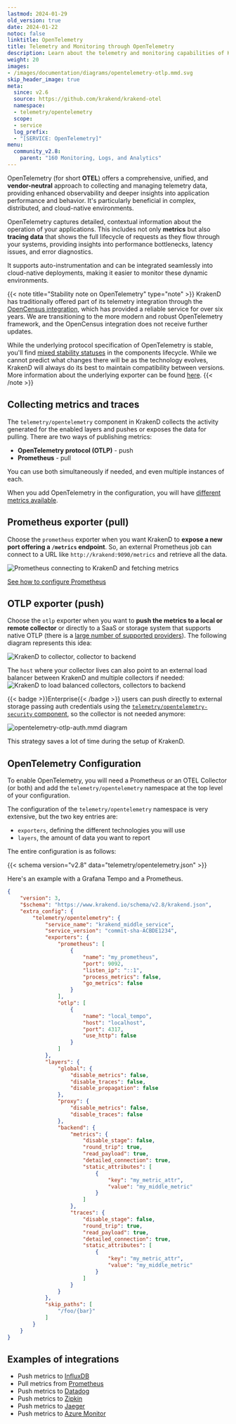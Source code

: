 ```yaml
---
lastmod: 2024-01-29
old_version: true
date: 2024-01-22
notoc: false
linktitle: OpenTelemetry
title: Telemetry and Monitoring through OpenTelemetry
description: Learn about the telemetry and monitoring capabilities of KrakenD API Gateway using OTEL, enabling real-time visibility and analysis of API performance
weight: 20
images:
- /images/documentation/diagrams/opentelemetry-otlp.mmd.svg
skip_header_image: true
meta:
  since: v2.6
  source: https://github.com/krakend/krakend-otel
  namespace:
  - telemetry/opentelemetry
  scope:
  - service
  log_prefix:
  - "[SERVICE: OpenTelemetry]"
menu:
  community_v2.8:
    parent: "160 Monitoring, Logs, and Analytics"
---
```

OpenTelemetry (for short **OTEL**) offers a comprehensive, unified, and **vendor-neutral** approach to collecting and managing telemetry data, providing enhanced observability and deeper insights into application performance and behavior. It's particularly beneficial in complex, distributed, and cloud-native environments.

OpenTelemetry captures detailed, contextual information about the operation of your applications. This includes not only **metrics** but also **tracing data** that shows the full lifecycle of requests as they flow through your systems, providing insights into performance bottlenecks, latency issues, and error diagnostics.

It supports auto-instrumentation and can be integrated seamlessly into cloud-native deployments, making it easier to monitor these dynamic environments.

{{< note title="Stability note on OpenTelemetry" type="note" >}}
KrakenD has traditionally offered part of its telemetry integration through the [OpenCensus integration](/docs/v2.8/telemetry/opencensus/), which has provided a reliable service for over six years. We are transitioning to the more modern and robust OpenTelemetry framework, and the OpenCensus integration does not receive further updates.

While the underlying protocol specification of OpenTelemetry is stable, you'll find [mixed stability statuses](https://opentelemetry.io/docs/specs/status/) in the components lifecycle. While we cannot predict what changes there will be as the technology evolves, KrakenD will always do its best to maintain compatibility between versions. More information about the underlying exporter can be found [here](https://opentelemetry.io/docs/languages/go/exporters/).
{{< /note >}}


## Collecting metrics and traces
The `telemetry/opentelemetry` component in KrakenD collects the activity generated for the enabled layers and pushes or exposes the data for pulling. There are two ways of publishing metrics:

- **OpenTelemetry protocol (OTLP)** - push
- **Prometheus** - pull

You can use both simultaneously if needed, and even multiple instances of each.

When you add OpenTelemetry in the configuration, you will have [different metrics available](/docs/v2.8/telemetry/opentelemetry-layers-metrics/).

## Prometheus exporter (pull)
Choose the `prometheus` exporter when you want KrakenD to **expose a new port offering a `/metrics` endpoint**. So, an external Prometheus job can connect to a URL like `http://krakend:9090/metrics` and retrieve all the data.

![Prometheus connecting to KrakenD and fetching metrics](/images/documentation/diagrams/opentelemetry-prometheus.mmd.svg)

[See how to configure Prometheus](/docs/v2.8/telemetry/prometheus/)

## OTLP exporter (push)
Choose the `otlp` exporter when you want to **push the metrics to a local or remote collector** or directly to a SaaS or storage system that supports native OTLP (there is a [large number of supported providers](/docs/v2.8/telemetry/#opentelemetry-integrations)). The following diagram represents this idea:

![KrakenD to collector, collector to backend](/images/documentation/diagrams/opentelemetry-otlp.mmd.svg)

The `host` where your collector lives can also point to an external load balancer between KrakenD and multiple collectors if needed:
![KrakenD to load balanced collectors, collectors to backend](/images/documentation/diagrams/opentelemetry-otlp-lb.mmd.svg)


{{< badge >}}Enterprise{{< /badge >}} users can push directly to external storage passing auth credentials using the [`telemetry/opentelemetry-security` component](/docs/enterprise/telemetry/opentelemetry-security/), so the collector is not needed anymore:

![opentelemetry-otlp-auth.mmd diagram](/images/documentation/diagrams/opentelemetry-otlp-auth.mmd.svg)

This strategy saves a lot of time during the setup of KrakenD.


## OpenTelemetry Configuration
To enable OpenTelemetry, you will need a Prometheus or an OTEL Collector (or both) and add the `telemetry/opentelemetry` namespace at the top level of your configuration.


The configuration of the `telemetry/opentelemetry` namespace is very extensive, but the two key entries are:

- `exporters`, defining the different technologies you will use
- `layers`, the amount of data you want to report

The entire configuration is as follows:

{{< schema version="v2.8" data="telemetry/opentelemetry.json" >}}

Here's an example with a Grafana Tempo and a Prometheus.

```json
{
    "version": 3,
    "$schema": "https://www.krakend.io/schema/v2.8/krakend.json",
    "extra_config": {
        "telemetry/opentelemetry": {
            "service_name": "krakend_middle_service",
            "service_version": "commit-sha-ACBDE1234",
            "exporters": {
                "prometheus": [
                    {
                        "name": "my_prometheus",
                        "port": 9092,
                        "listen_ip": "::1",
                        "process_metrics": false,
                        "go_metrics": false
                    }
                ],
                "otlp": [
                    {
                        "name": "local_tempo",
                        "host": "localhost",
                        "port": 4317,
                        "use_http": false
                    }
                ]
            },
            "layers": {
                "global": {
                    "disable_metrics": false,
                    "disable_traces": false,
                    "disable_propagation": false
                },
                "proxy": {
                    "disable_metrics": false,
                    "disable_traces": false
                },
                "backend": {
                    "metrics": {
                        "disable_stage": false,
                        "round_trip": true,
                        "read_payload": true,
                        "detailed_connection": true,
                        "static_attributes": [
                            {
                                "key": "my_metric_attr",
                                "value": "my_middle_metric"
                            }
                        ]
                    },
                    "traces": {
                        "disable_stage": false,
                        "round_trip": true,
                        "read_payload": true,
                        "detailed_connection": true,
                        "static_attributes": [
                            {
                                "key": "my_metric_attr",
                                "value": "my_middle_metric"
                            }
                        ]
                    }
                }
            },
            "skip_paths": [
                "/foo/{bar}"
            ]
        }
    }
}
```
## Examples of integrations
- Push metrics to [InfluxDB](/docs/v2.8/telemetry/influxdb/)
- Pull metrics from [Prometheus](/docs/v2.8/telemetry/prometheus/)
- Push metrics to [Datadog](/docs/v2.8/telemetry/datadog/)
- Push metrics to [Zipkin](/docs/v2.8/telemetry/zipkin/)
- Push metrics to [Jaeger](/docs/v2.8/telemetry/jaeger/)
- Push metrics to [Azure Monitor](/docs/v2.8/telemetry/azure/)